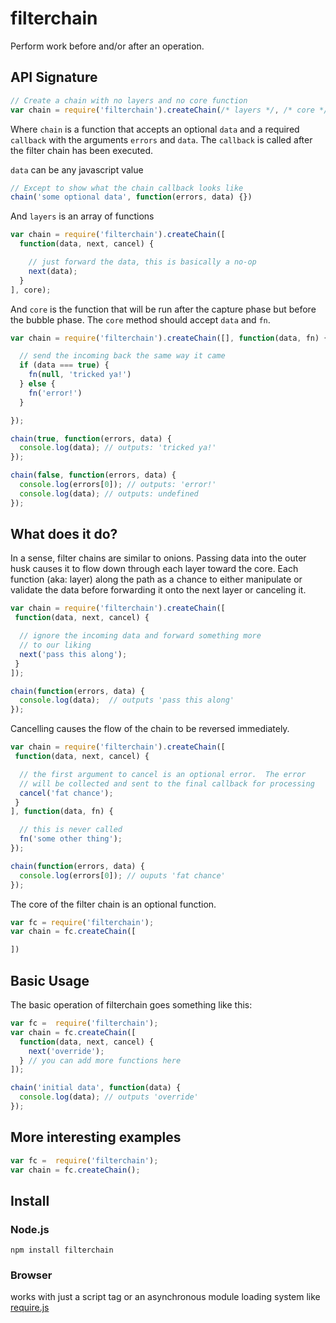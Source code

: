 # filterchain

Perform work before and/or after an operation.

## API Signature

```javascript
// Create a chain with no layers and no core function
var chain = require('filterchain').createChain(/* layers */, /* core */);
```

Where `chain` is a function that accepts an optional `data` and a required `callback` with the arguments `errors` and `data`.  The `callback` is called after the filter chain has been executed.

`data` can be any javascript value

```javascript
// Except to show what the chain callback looks like
chain('some optional data', function(errors, data) {})
```

And `layers` is an array of functions

```javascript
var chain = require('filterchain').createChain([
  function(data, next, cancel) {

    // just forward the data, this is basically a no-op
    next(data);
  }
], core);
```

And `core` is the function that will be run after the capture phase but before the bubble phase. The `core` method should accept `data` and `fn`.

```javascript
var chain = require('filterchain').createChain([], function(data, fn) {

  // send the incoming back the same way it came
  if (data === true) {
    fn(null, 'tricked ya!')
  } else {
    fn('error!')
  }

});

chain(true, function(errors, data) {
  console.log(data); // outputs: 'tricked ya!'
});

chain(false, function(errors, data) {
  console.log(errors[0]); // outputs: 'error!'
  console.log(data); // outputs: undefined
});

```

## What does it do?

In a sense, filter chains are similar to onions. Passing data into the outer husk causes it to flow down through each layer toward the core. Each function (aka: layer) along the path as a chance to either manipulate or validate the data before forwarding it onto the next layer or canceling it.

```javascript
var chain = require('filterchain').createChain([
 function(data, next, cancel) {

  // ignore the incoming data and forward something more
  // to our liking
  next('pass this along');
 }
]);

chain(function(errors, data) {
  console.log(data);  // outputs 'pass this along'
});
```

Cancelling causes the flow of the chain to be reversed immediately.

```javascript
var chain = require('filterchain').createChain([
 function(data, next, cancel) {

  // the first argument to cancel is an optional error.  The error
  // will be collected and sent to the final callback for processing
  cancel('fat chance');
 }
], function(data, fn) {

  // this is never called
  fn('some other thing');
});

chain(function(errors, data) {
  console.log(errors[0]); // ouputs 'fat chance'
});

```

The core of the filter chain is an optional function.

```javascript
var fc = require('filterchain');
var chain = fc.createChain([

])

```

## Basic Usage

The basic operation of filterchain goes something like this:

```javascript
var fc =  require('filterchain');
var chain = fc.createChain([
  function(data, next, cancel) {
    next('override');
  } // you can add more functions here
]);

chain('initial data', function(data) {
  console.log(data); // outputs 'override'
});

```

## More interesting examples


```javascript
var fc =  require('filterchain');
var chain = fc.createChain();

```



## Install

### Node.js

    npm install filterchain

### Browser

works with just a script tag or an asynchronous module loading system like [require.js](http://requirejs.org/)


